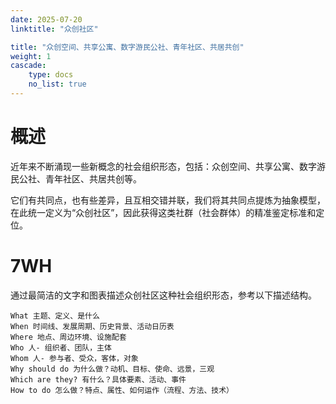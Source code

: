 ```yaml
---
date: 2025-07-20
linktitle: "众创社区"

title: "众创空间、共享公寓、数字游民公社、青年社区、共居共创"
weight: 1
cascade:
    type: docs
    no_list: true
---
```


# 概述

近年来不断涌现一些新概念的社会组织形态，包括：众创空间、共享公寓、数字游民公社、青年社区、共居共创等。

它们有共同点，也有些差异，且互相交错并联，我们将其共同点提炼为抽象模型，在此统一定义为“众创社区”，因此获得这类社群（社会群体）的精准鉴定标准和定位。


# 7WH

通过最简洁的文字和图表描述众创社区这种社会组织形态，参考以下描述结构。

    What 主题、定义、是什么  
    When 时间线、发展周期、历史背景、活动日历表  
    Where 地点、周边环境、设施配套  
    Who 人- 组织者、团队，主体  
    Whom 人- 参与者、受众，客体，对象  
    Why should do 为什么做？动机、目标、使命、远景，三观  
    Which are they? 有什么？具体要素、活动、事件
    How to do 怎么做？特点、属性、如何运作（流程、方法、技术）    


